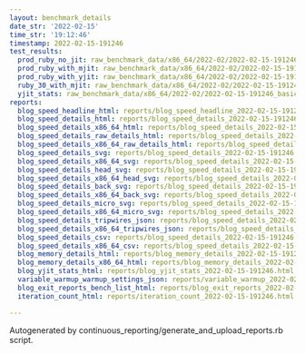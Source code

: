 ```yaml
---
layout: benchmark_details
date_str: '2022-02-15'
time_str: '19:12:46'
timestamp: 2022-02-15-191246
test_results:
  prod_ruby_no_jit: raw_benchmark_data/x86_64/2022-02/2022-02-15-191246_basic_benchmark_prod_ruby_no_jit.json
  prod_ruby_with_mjit: raw_benchmark_data/x86_64/2022-02/2022-02-15-191246_basic_benchmark_prod_ruby_with_mjit.json
  prod_ruby_with_yjit: raw_benchmark_data/x86_64/2022-02/2022-02-15-191246_basic_benchmark_prod_ruby_with_yjit.json
  ruby_30_with_mjit: raw_benchmark_data/x86_64/2022-02/2022-02-15-191246_basic_benchmark_ruby_30_with_mjit.json
  yjit_stats: raw_benchmark_data/x86_64/2022-02/2022-02-15-191246_basic_benchmark_yjit_stats.json
reports:
  blog_speed_headline_html: reports/blog_speed_headline_2022-02-15-191246.html
  blog_speed_details_html: reports/blog_speed_details_2022-02-15-191246.html
  blog_speed_details_x86_64_html: reports/blog_speed_details_2022-02-15-191246.x86_64.html
  blog_speed_details_raw_details_html: reports/blog_speed_details_2022-02-15-191246.raw_details.html
  blog_speed_details_x86_64_raw_details_html: reports/blog_speed_details_2022-02-15-191246.x86_64.raw_details.html
  blog_speed_details_svg: reports/blog_speed_details_2022-02-15-191246.svg
  blog_speed_details_x86_64_svg: reports/blog_speed_details_2022-02-15-191246.x86_64.svg
  blog_speed_details_head_svg: reports/blog_speed_details_2022-02-15-191246.head.svg
  blog_speed_details_x86_64_head_svg: reports/blog_speed_details_2022-02-15-191246.x86_64.head.svg
  blog_speed_details_back_svg: reports/blog_speed_details_2022-02-15-191246.back.svg
  blog_speed_details_x86_64_back_svg: reports/blog_speed_details_2022-02-15-191246.x86_64.back.svg
  blog_speed_details_micro_svg: reports/blog_speed_details_2022-02-15-191246.micro.svg
  blog_speed_details_x86_64_micro_svg: reports/blog_speed_details_2022-02-15-191246.x86_64.micro.svg
  blog_speed_details_tripwires_json: reports/blog_speed_details_2022-02-15-191246.tripwires.json
  blog_speed_details_x86_64_tripwires_json: reports/blog_speed_details_2022-02-15-191246.x86_64.tripwires.json
  blog_speed_details_csv: reports/blog_speed_details_2022-02-15-191246.csv
  blog_speed_details_x86_64_csv: reports/blog_speed_details_2022-02-15-191246.x86_64.csv
  blog_memory_details_html: reports/blog_memory_details_2022-02-15-191246.html
  blog_memory_details_x86_64_html: reports/blog_memory_details_2022-02-15-191246.x86_64.html
  blog_yjit_stats_html: reports/blog_yjit_stats_2022-02-15-191246.html
  variable_warmup_warmup_settings_json: reports/variable_warmup_2022-02-15-191246.warmup_settings.json
  blog_exit_reports_bench_list_html: reports/blog_exit_reports_2022-02-15-191246.bench_list.html
  iteration_count_html: reports/iteration_count_2022-02-15-191246.html

---
```

Autogenerated by continuous_reporting/generate_and_upload_reports.rb script.
